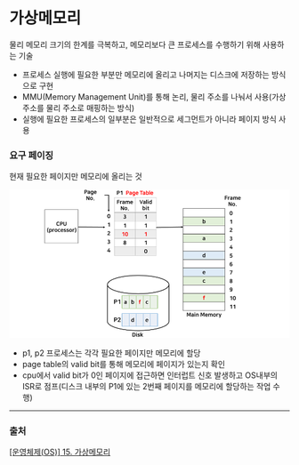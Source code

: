 # 가상메모리
물리 메모리 크기의 한계를 극복하고, 메모리보다 큰 프로세스를 수행하기 위해 사용하는 기술

- 프로세스 실행에 필요한 부분만 메모리에 올리고 나머지는 디스크에 저장하는 방식으로 구현
- MMU(Memory Management Unit)를 통해 논리, 물리 주소를 나눠서 사용(가상주소를 물리 주소로 매핑하는 방식)
- 실행에 필요한 프로세스의 일부분은 일반적으로 세그먼트가 아니라 페이지 방식 사용


### 요구 페이징
현재 필요한 페이지만 메모리에 올리는 것

![demand_paging](../image/demand_paging.png)
- p1, p2 프로세스는 각각 필요한 페이지만 메모리에 할당
- page table의 valid bit를 통해 메모리에 페이지가 있는지 확인
- cpu에서 valid bit가 0인 페이지에 접근하면 인터럽트 신호 발생하고 OS내부의 ISR로 점프(디스크 내부의 P1에 있는 2번째 페이지를 메모리에 할당하는 작업 수행)


---
### 출처
[[운영체제(OS)] 15. 가상메모리](https://velog.io/@codemcd/%EC%9A%B4%EC%98%81%EC%B2%B4%EC%A0%9COS-15.-%EA%B0%80%EC%83%81%EB%A9%94%EB%AA%A8%EB%A6%AC)